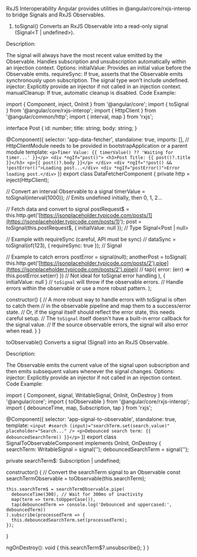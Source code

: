 RxJS Interoperability
Angular provides utilities in @angular/core/rxjs-interop to bridge Signals and RxJS Observables.

1. toSignal<T>()
Converts an RxJS Observable into a read-only signal (Signal<T | undefined>).

Description:

The signal will always have the most recent value emitted by the Observable.
Handles subscription and unsubscription automatically within an injection context.
Options:
initialValue: Provides an initial value before the Observable emits.
requireSync: If true, asserts that the Observable emits synchronously upon subscription. The signal type won't include undefined.
injector: Explicitly provide an injector if not called in an injection context.
manualCleanup: If true, automatic cleanup is disabled.
Code Example:

import { Component, inject, OnInit } from '@angular/core';
import { toSignal } from '@angular/core/rxjs-interop';
import { HttpClient } from '@angular/common/http';
import { interval, map } from 'rxjs';

interface Post {
  id: number;
  title: string;
  body: string;
}

@Component({
  selector: 'app-data-fetcher',
  standalone: true,
  imports: [], // HttpClientModule needs to be provided in bootstrapApplication or a parent module
  template: `
    <p>Timer Value: {{ timerValue() ?? 'Waiting for timer...' }}</p>
    <div *ngIf="post()">
      <h3>Post Title: {{ post()?.title }}</h3>
      <p>{{ post()?.body }}</p>
    </div>
    <div *ngIf="!post() && !postError()">Loading post...</div>
    <div *ngIf="postError()">Error loading post.</div>
  `
})
export class DataFetcherComponent {
  private http = inject(HttpClient);

  // Convert an interval Observable to a signal
  timerValue = toSignal(interval(1000)); // Emits undefined initially, then 0, 1, 2...

  // Fetch data and convert to signal
  postRequest$ = this.http.get<Post>('[https://jsonplaceholder.typicode.com/posts/1](https://jsonplaceholder.typicode.com/posts/1)');
  post = toSignal(this.postRequest$, { initialValue: null }); // Type Signal<Post | null>

  // Example with requireSync (careful, API must be sync)
  // dataSync = toSignal(of(123), { requireSync: true }); // Signal<number>

  // Example to catch errors
  postError = signal<any>(null);
  anotherPost = toSignal(
    this.http.get<Post>('[https://jsonplaceholder.typicode.com/posts/2').pipe](https://jsonplaceholder.typicode.com/posts/2').pipe)(
      // tap({ error: (err) => this.postError.set(err) }) // Not ideal for toSignal error handling
    ),
    { initialValue: null } // `toSignal` will throw if the observable errors.
                           // Handle errors within the observable or use a more robust pattern.
  );

  constructor() {
    // A more robust way to handle errors with toSignal is often to catch them
    // in the observable pipeline and map them to a success/error state.
    // Or, if the signal itself should reflect the error state, this needs careful setup.
    // The `toSignal` itself doesn't have a built-in error callback for the signal value.
    // If the source observable errors, the signal will also error when read.
  }
}

toObservable<T>()
Converts a signal (Signal<T>) into an RxJS Observable.

Description:

The Observable emits the current value of the signal upon subscription and then emits subsequent values whenever the signal changes.
Options:
injector: Explicitly provide an injector if not called in an injection context.
Code Example:

import { Component, signal, WritableSignal, OnInit, OnDestroy } from '@angular/core';
import { toObservable } from '@angular/core/rxjs-interop';
import { debounceTime, map, Subscription, tap } from 'rxjs';

@Component({
  selector: 'app-signal-to-observable',
  standalone: true,
  template: `
    <input #search (input)="searchTerm.set(search.value)" placeholder="Search..." />
    <p>Debounced search term: {{ debouncedSearchTerm() }}</p>
  `
})
export class SignalToObservableComponent implements OnInit, OnDestroy {
  searchTerm: WritableSignal<string> = signal('');
  debouncedSearchTerm = signal('');

  private searchTerm$: Subscription | undefined;

  constructor() {
    // Convert the searchTerm signal to an Observable
    const searchTermObservable = toObservable(this.searchTerm);

    this.searchTerm$ = searchTermObservable.pipe(
      debounceTime(300), // Wait for 300ms of inactivity
      map(term => term.toUpperCase()),
      tap(debouncedTerm => console.log('Debounced and uppercased:', debouncedTerm))
    ).subscribe(processedTerm => {
      this.debouncedSearchTerm.set(processedTerm);
    });
  }

  ngOnDestroy(): void {
    this.searchTerm$?.unsubscribe();
  }
}